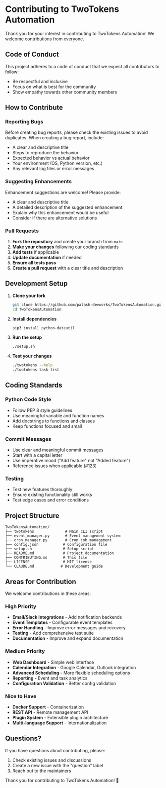 # Contributing to TwoTokens Automation

Thank you for your interest in contributing to TwoTokens Automation! We welcome contributions from everyone.

## Code of Conduct

This project adheres to a code of conduct that we expect all contributors to follow:

- Be respectful and inclusive
- Focus on what is best for the community
- Show empathy towards other community members

## How to Contribute

### Reporting Bugs

Before creating bug reports, please check the existing issues to avoid duplicates. When creating a bug report, include:

- A clear and descriptive title
- Steps to reproduce the behavior
- Expected behavior vs actual behavior
- Your environment (OS, Python version, etc.)
- Any relevant log files or error messages

### Suggesting Enhancements

Enhancement suggestions are welcome! Please provide:

- A clear and descriptive title
- A detailed description of the suggested enhancement
- Explain why this enhancement would be useful
- Consider if there are alternative solutions

### Pull Requests

1. **Fork the repository** and create your branch from `main`
2. **Make your changes** following our coding standards
3. **Add tests** if applicable
4. **Update documentation** if needed
5. **Ensure all tests pass**
6. **Create a pull request** with a clear title and description

## Development Setup

1. **Clone your fork**
   ```bash
   git clone https://github.com/palash-devworks/TwoTokensAutomation.git
   cd TwoTokensAutomation
   ```

2. **Install dependencies**
   ```bash
   pip3 install python-dateutil
   ```

3. **Run the setup**
   ```bash
   ./setup.sh
   ```

4. **Test your changes**
   ```bash
   ./twotokens --help
   ./twotokens task list
   ```

## Coding Standards

### Python Code Style
- Follow PEP 8 style guidelines
- Use meaningful variable and function names
- Add docstrings to functions and classes
- Keep functions focused and small

### Commit Messages
- Use clear and meaningful commit messages
- Start with a capital letter
- Use imperative mood ("Add feature" not "Added feature")
- Reference issues when applicable (#123)

### Testing
- Test new features thoroughly
- Ensure existing functionality still works
- Test edge cases and error conditions

## Project Structure

```
TwoTokensAutomation/
├── twotokens              # Main CLI script
├── event_manager.py       # Event management system
├── cron_manager.py        # Cron job management
├── config.json           # Configuration file
├── setup.sh              # Setup script
├── README.md             # Project documentation
├── CONTRIBUTING.md       # This file
├── LICENSE               # MIT license
└── CLAUDE.md            # Development guide
```

## Areas for Contribution

We welcome contributions in these areas:

### High Priority
- **Email/Slack Integrations** - Add notification backends
- **Event Templates** - Configurable event templates
- **Error Handling** - Improve error messages and recovery
- **Testing** - Add comprehensive test suite
- **Documentation** - Improve and expand documentation

### Medium Priority
- **Web Dashboard** - Simple web interface
- **Calendar Integration** - Google Calendar, Outlook integration
- **Advanced Scheduling** - More flexible scheduling options
- **Reporting** - Event and task analytics
- **Configuration Validation** - Better config validation

### Nice to Have
- **Docker Support** - Containerization
- **REST API** - Remote management API
- **Plugin System** - Extensible plugin architecture
- **Multi-language Support** - Internationalization

## Questions?

If you have questions about contributing, please:

1. Check existing issues and discussions
2. Create a new issue with the "question" label
3. Reach out to the maintainers

Thank you for contributing to TwoTokens Automation! 🚀